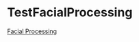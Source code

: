 # TestFacialProcessing

[Facial Processing](https://developer.qualcomm.com/software/snapdragon-sdk-android/facial-processing)
